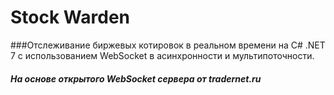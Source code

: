 # Stock Warden
###Отслеживание биржевых котировок в реальном времени на C# .NET 7 с использованием WebSocket в асинхронности и мультипоточности.
##### На основе открытого WebSocket сервера от tradernet.ru
